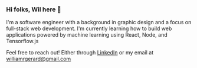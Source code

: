 ### Hi folks, Wil here 👋

I'm a software engineer with a background in graphic design and a focus on full-stack web development. I'm currently learning how to build web applications powered by machine learning using React, Node, and Tensorflow.js

Feel free to reach out! Either through [LinkedIn](https://www.linkedin.com/in/wilgerard/) or my email at <williamrgerard@gmail.com>
